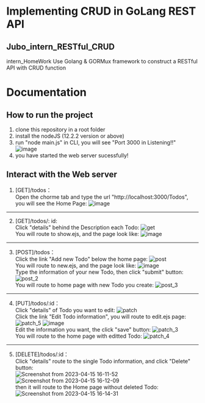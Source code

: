 # Implementing CRUD in GoLang REST API

## Jubo_intern_RESTful_CRUD
intern_HomeWork
Use Golang & GORMux framework to construct a RESTful API with CRUD function

# Documentation
## How to run the project
1. clone this repository in a root folder
2. install the nodeJS (12.2.2 version or above)
3. run "node main.js" in CLI, you will see "Port 3000 in Listening!!"  
![image](https://user-images.githubusercontent.com/78125534/232205410-ebeac99b-826c-4cf5-bb52-7d8e5d07300b.png)  
4. you have started the web server sucessfully!

## Interact with the Web server
1. [GET]/todos：  
Open the chorme tab and type the url "http://localhost:3000/Todos", you will see the Home Page:
![image](https://user-images.githubusercontent.com/78125534/232205800-956c7404-92f5-4c69-9912-bbe6bf5bce2b.png)
---
2. [GET]/todos/: id:  
Click "details" behind the Description each Todo:
![get](https://user-images.githubusercontent.com/78125534/232206046-bcf306a2-410e-408f-bcb1-848701e58fac.png)  
You will route to show.ejs, and the page look like:
![image](https://user-images.githubusercontent.com/78125534/232205894-039a0ab3-fde9-45fd-bd39-560e811f61cc.png)
---
3. [POST]/todos：  
Click the link "Add new Todo" below the home page:
![post](https://user-images.githubusercontent.com/78125534/232206245-cef0c8d3-f5be-4099-b1f1-dc6bf6a28bfe.png)  
You will route to new.ejs, and the page look like:
![image](https://user-images.githubusercontent.com/78125534/232206292-3fea4d2c-3b08-4099-a806-28528445a1a4.png)  
Type the information of your new Todo, then click "submit" button:
![post_2](https://user-images.githubusercontent.com/78125534/232206377-77c2f208-b053-4c90-b50d-68d32e6efb5d.png)  
You will route to home page with new Todo you create:
![post_3](https://user-images.githubusercontent.com/78125534/232206415-70664357-958d-49ff-a1dc-b7345652617a.png)
---
4. [PUT]/todos/:id：  
Click "details" of Todo you want to edit:
![patch](https://user-images.githubusercontent.com/78125534/232206567-5bfaf2a3-6c8a-4cad-ad25-ffd86f0c113d.png)  
Click the link "Edit Todo information", you will route to edit.ejs page:  
![patch_5](https://user-images.githubusercontent.com/78125534/232207437-8f31fa0c-1257-42be-8873-058dba96eeb6.png)
![image](https://user-images.githubusercontent.com/78125534/232206678-545e2a46-47a0-447c-9fc8-f64a9629302a.png)  
Edit the information you want, the click "save" button:
![patch_3](https://user-images.githubusercontent.com/78125534/232206756-f7757cd6-6f57-451f-a65b-3046e8fb5f1d.png)  
You will route to the home page with editted Todo:
![patch_4](https://user-images.githubusercontent.com/78125534/232206815-0a1dbe9f-8223-4dbd-8b70-095d5e9bf54a.png)
---
5. [DELETE]/todos/:id：  
Click "details" route to the single Todo information, and click "Delete" button:  
![Screenshot from 2023-04-15 16-11-52](https://user-images.githubusercontent.com/78125534/232205705-c60ef72f-bcd9-4307-aaad-2aef2ddba355.png)
![Screenshot from 2023-04-15 16-12-09](https://user-images.githubusercontent.com/78125534/232205710-0bfa916e-6e9b-41bc-9254-91699b9d3dc2.png)  
then it will route to the Home page without deleted Todo:  
![Screenshot from 2023-04-15 16-14-31](https://user-images.githubusercontent.com/78125534/232205731-80c35976-f116-4a59-9b85-99f41ce4927b.png)





